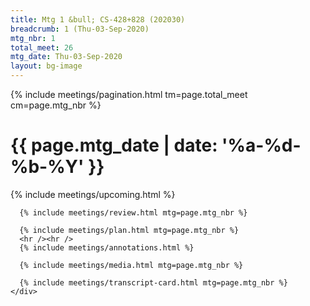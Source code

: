 ```yaml
---
title: Mtg 1 &bull; CS-428+828 (202030)
breadcrumb: 1 (Thu-03-Sep-2020)
mtg_nbr: 1
total_meet: 26
mtg_date: Thu-03-Sep-2020
layout: bg-image
---
```


{%
    include meetings/pagination.html
    tm=page.total_meet
    cm=page.mtg_nbr
%}
<div class="card">
    <div class="card card-header lightcthru">
      <h1>
        {{ page.mtg_date | date: '%a-%d-%b-%Y' }}
      </h1>
    </div>
    <div class="card card-body">
      {% include meetings/upcoming.html %}

      {% include meetings/review.html mtg=page.mtg_nbr %}

      {% include meetings/plan.html mtg=page.mtg_nbr %}
      <hr /><hr />
      {% include meetings/annotations.html %}

      {% include meetings/media.html mtg=page.mtg_nbr %}

      {% include meetings/transcript-card.html mtg=page.mtg_nbr %}
    </div>
</div>